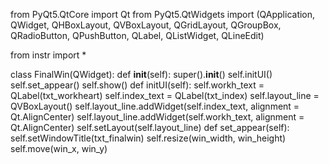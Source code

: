 from PyQt5.QtCore import Qt
from PyQt5.QtWidgets import (QApplication, QWidget, QHBoxLayout, QVBoxLayout, QGridLayout, QGroupBox, QRadioButton, QPushButton, QLabel, QListWidget, QLineEdit)

from instr import *

class FinalWin(QWidget):
    def __init__(self):
        super().__init__()
        self.initUI()
        self.set_appear()
        self.show()
    def initUI(self):
        self.workh_text = QLabel(txt_workheart)
        self.index_text = QLabel(txt_index)
        self.layout_line = QVBoxLayout()
        self.layout_line.addWidget(self.index_text, alignment = Qt.AlignCenter)
        self.layout_line.addWidget(self.workh_text, alignment = Qt.AlignCenter)
        self.setLayout(self.layout_line)
    def set_appear(self):
        self.setWindowTitle(txt_finalwin)
        self.resize(win_width, win_height)
        self.move(win_x, win_y)
